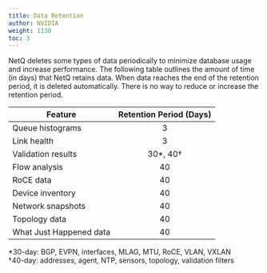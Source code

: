 ```yaml
---
title: Data Retention
author: NVIDIA
weight: 1130
toc: 3
---
```


NetQ deletes some types of data periodically to minimize database usage and increase performance. The following table outlines the amount of time (in days) that NetQ retains data. When data reaches the end of the retention period, it is deleted automatically. There is no way to reduce or increase the retention period. 

| Feature | Retention Period (Days) |
| -------------| :---: |
|Queue histograms | 3 |
|Link health | 3 |
|Validation results | 30*, 40†|
|Flow analysis | 40 |
|RoCE data | 40 |
|Device inventory  | 40 |
|Network snapshots | 40 |
|Topology data | 40 |
|What Just Happened data | 40 |

*30-day: BGP, EVPN, interfaces, MLAG, MTU, RoCE, VLAN, VXLAN<br>
†40-day: addresses, agent, NTP, sensors, topology, validation filters


<!-- ᵗ --->